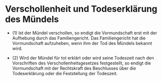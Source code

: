 # Verschollenheit und Todeserklärung des Mündels

- (1) Ist der Mündel verschollen, so endigt die Vormundschaft erst mit der Aufhebung durch das Familiengericht. Das Familiengericht hat die Vormundschaft aufzuheben, wenn ihm der Tod des Mündels bekannt wird.

- (2) Wird der Mündel für tot erklärt oder wird seine Todeszeit nach den Vorschriften des Verschollenheitsgesetzes festgestellt, so endigt die Vormundschaft mit der Rechtskraft des Beschlusses über die Todeserklärung oder die Feststellung der Todeszeit.

